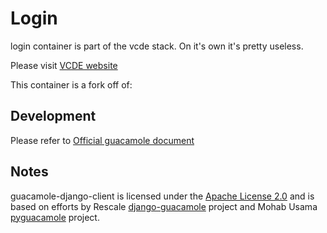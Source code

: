 # Login
login container is part of the vcde stack. On it's own it's pretty useless.

Please visit [VCDE website](https://github.com/rayvtoll/vcde)


This container is a fork off of:
## Development

Please refer to [Official guacamole document](http://guacamole.incubator.apache.org/doc/0.9.13-incubating/gug/)

## Notes

guacamole-django-client is licensed under the [Apache License 2.0](https://github.com/heisaman/guacamole-django-client/blob/master/LICENSE) and is based on efforts by Rescale [django-guacamole](https://github.com/rescale/django-guacamole) project and Mohab Usama [pyguacamole](https://github.com/mohabusama/pyguacamole) project.

